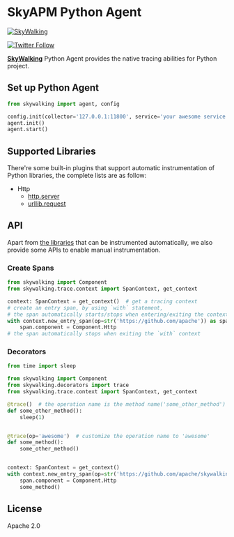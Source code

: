 # SkyAPM Python Agent

[![SkyWalking](https://skyapmtest.github.io/page-resources/SkyAPM/skyapm.png)](https://github.com/apache/skywalking)

[![Twitter Follow](https://img.shields.io/twitter/follow/asfskywalking.svg?style=for-the-badge&label=Follow&logo=twitter)](https://twitter.com/AsfSkyWalking)

[**SkyWalking**](https://github.com/apache/skywalking) Python Agent provides the native tracing abilities for Python project. 

## Set up Python Agent

```python
from skywalking import agent, config

config.init(collector='127.0.0.1:11800', service='your awesome service')
agent.init()
agent.start()
```

## Supported Libraries

There're some built-in plugins that support automatic instrumentation of Python libraries, the complete lists are as follow:

- Http
  - [http.server](https://docs.python.org/3/library/http.server.html)
  - [urllib.request](https://docs.python.org/3/library/urllib.request.html)

## API

Apart from [the libraries](#supported-libraries) that can be instrumented automatically, we also provide some APIs to enable manual instrumentation.

### Create Spans

```python
from skywalking import Component
from skywalking.trace.context import SpanContext, get_context

context: SpanContext = get_context()  # get a tracing context
# create an entry span, by using `with` statement,
# the span automatically starts/stops when entering/exiting the context
with context.new_entry_span(op=str('https://github.com/apache')) as span:
    span.component = Component.Http
# the span automatically stops when exiting the `with` context
```

### Decorators

```python
from time import sleep

from skywalking import Component
from skywalking.decorators import trace
from skywalking.trace.context import SpanContext, get_context

@trace()  # the operation name is the method name('some_other_method') by default
def some_other_method():
    sleep(1)


@trace(op='awesome')  # customize the operation name to 'awesome'
def some_method():
    some_other_method()


context: SpanContext = get_context()
with context.new_entry_span(op=str('https://github.com/apache/skywalking')) as span:
    span.component = Component.Http
    some_method()
```

## License
Apache 2.0
